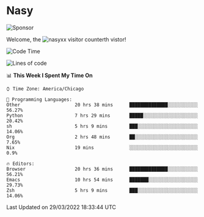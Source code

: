 # Nasy

<!--
<p align="center">
<img height="200" src="https://github-readme-stats.vercel.app/api?username=nasyxx&count_private=true&show_icons=true&theme=dracula&include_all_commits=true"/>
<img height="200" src="https://github-readme-stats.vercel.app/api/top-langs/?username=nasyxx&theme=dracula&hide=html,jupyter+notebook&count_private=true&show_icons=true"/>
</p>

  
----------------
-->

![Sponsor](https://img.shields.io/static/v1.svg?label=Sponsor&message=%E2%9D%A4&logo=GitHub&style=flat&color=pink)
 
Welcome, the ![nasyxx visitor counter](https://count.getloli.com/get/@nasyxx?theme=rule34)th vistor!
 
<!--START_SECTION:waka-->
![Code Time](http://img.shields.io/badge/Code%20Time-2%2C098%20hrs%2019%20mins-blue)

![Lines of code](https://img.shields.io/badge/From%20Hello%20World%20I%27ve%20Written-5%20Million%20lines%20of%20code-blue)

📊 **This Week I Spent My Time On** 

```text
⌚︎ Time Zone: America/Chicago

💬 Programming Languages: 
Other                    20 hrs 38 mins      ██████████████░░░░░░░░░░░   56.27% 
Python                   7 hrs 29 mins       █████░░░░░░░░░░░░░░░░░░░░   20.42% 
sh                       5 hrs 9 mins        ███░░░░░░░░░░░░░░░░░░░░░░   14.06% 
Org                      2 hrs 48 mins       ██░░░░░░░░░░░░░░░░░░░░░░░   7.65% 
Nix                      19 mins             ░░░░░░░░░░░░░░░░░░░░░░░░░   0.9%

🔥 Editors: 
Browser                  20 hrs 36 mins      ██████████████░░░░░░░░░░░   56.21% 
Emacs                    10 hrs 54 mins      ███████░░░░░░░░░░░░░░░░░░   29.73% 
Zsh                      5 hrs 9 mins        ███░░░░░░░░░░░░░░░░░░░░░░   14.06%

```


 Last Updated on 29/03/2022 18:33:44 UTC
<!--END_SECTION:waka-->

<!-- ![visitors](https://visitor-badge.laobi.icu/badge?page_id=nasyxx.nasyxx) -->
